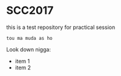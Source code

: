 # SCC2017
this is a test repository for practical session

~~~~~
tou ma muda as ho
~~~~~

Look down nigga:
- item 1 
- item 2
